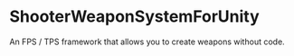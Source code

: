 # ShooterWeaponSystemForUnity
An FPS / TPS framework that allows you to create weapons without code.
